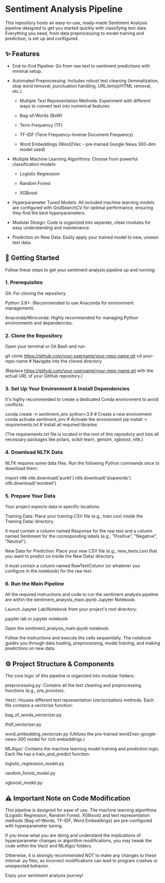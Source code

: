 # Sentiment Analysis Pipeline

This repository hosts an easy-to-use, ready-made Sentiment Analysis pipeline designed to get you started quickly with classifying text data. Everything you need, from data preprocessing to model training and prediction, is set up and configured.

## ✨ Features

* End-to-End Pipeline: Go from raw text to sentiment predictions with minimal setup.

* Automated Preprocessing: Includes robust text cleaning (lemmatization, stop word removal, punctuation handling, URL/emoji/HTML removal, etc.).

  * Multiple Text Representation Methods: Experiment with different ways to convert text into numerical features:

  * Bag-of-Words (BoW)

  * Term Frequency (TF)

  * TF-IDF (Term Frequency-Inverse Document Frequency)

  * Word Embeddings (Word2Vec - pre-trained Google News 300-dim model used)

* Multiple Machine Learning Algorithms: Choose from powerful classification models:

  * Logistic Regression

  * Random Forest

  * XGBoost

* Hyperparameter Tuned Models: All included machine learning models are configured with GridSearchCV for optimal performance, ensuring they find the best hyperparameters.

* Modular Design: Code is organized into separate, clean modules for easy understanding and maintenance.

* Prediction on New Data: Easily apply your trained model to new, unseen text data.

## 🚀 Getting Started
Follow these steps to get your sentiment analysis pipeline up and running:

### 1. Prerequisites

Git: For cloning the repository.

Python 3.8+: (Recommended to use Anaconda for environment management).

Anaconda/Miniconda: Highly recommended for managing Python environments and dependencies.

### 2. Clone the Repository

Open your terminal or Git Bash and run:

git clone https://github.com/your-username/your-repo-name.git
cd your-repo-name # Navigate into the cloned directory

(Replace https://github.com/your-username/your-repo-name.git with the actual URL of your GitHub repository.)

### 3. Set Up Your Environment & Install Dependencies

It's highly recommended to create a dedicated Conda environment to avoid conflicts:

conda create -n sentiment_env python=3.9 # Create a new environment
conda activate sentiment_env             # Activate the environment
pip install -r requirements.txt        # Install all required libraries

(The requirements.txt file is located in the root of this repository and lists all necessary packages like polars, scikit-learn, gensim, xgboost, nltk.)

### 4. Download NLTK Data

NLTK requires some data files. Run the following Python commands once to download them:

import nltk
nltk.download('punkt')
nltk.download('stopwords')
nltk.download('wordnet')

### 5. Prepare Your Data

Your project expects data in specific locations:

Training Data: Place your training CSV file (e.g., train.csv) inside the Training Data/ directory.

It must contain a column named Response for the raw text and a column named Sentiment for the corresponding labels (e.g., "Positive", "Negative", "Neutral").

New Data for Prediction: Place your new CSV file (e.g., new_texts.csv) that you want to predict on inside the New Data/ directory.

It must contain a column named RawTextColumn (or whatever you configure in the notebook) for the raw text.

### 6. Run the Main Pipeline
All the required instructions and code to run the sentiment analysis pipeline are within the sentiment_analysis_main.ipynb Jupyter Notebook.

Launch Jupyter Lab/Notebook from your project's root directory:

jupyter lab
or
jupyter notebook

Open the sentiment_analysis_main.ipynb notebook.

Follow the instructions and execute the cells sequentially. The notebook guides you through data loading, preprocessing, model training, and making predictions on new data.

## ⚙️ Project Structure & Components
The core logic of this pipeline is organized into modular folders:

preprocessing.py: Contains all the text cleaning and preprocessing functions (e.g., pre_process).

Vect/: Houses different text representation (vectorization) methods. Each file contains a vectorize function:

bag_of_words_vectorizer.py

tfidf_vectorizer.py

word_embedding_vectorizer.py (Utilizes the pre-trained word2vec-google-news-300 model for rich embeddings.)

MLAlgo/: Contains the machine learning model training and prediction logic. Each file has a train_and_predict function:

logistic_regression_model.py

random_forest_model.py

xgboost_model.py

## ⚠️ Important Note on Code Modification
This pipeline is designed for ease of use. The machine learning algorithms (Logistic Regression, Random Forest, XGBoost) and text representation methods (Bag-of-Words, TF-IDF, Word Embeddings) are pre-configured with hyperparameter tuning.

If you know what you are doing and understand the implications of hyperparameter changes or algorithm modifications, you may tweak the code within the Vect/ and MLAlgo/ folders.

Otherwise, it is strongly recommended NOT to make any changes to these internal .py files, as incorrect modifications can lead to program crashes or unexpected behavior.

Enjoy your sentiment analysis journey!
